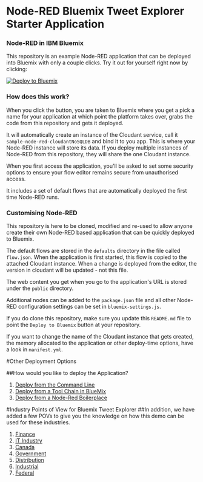 Node-RED Bluemix Tweet Explorer Starter Application
====================================

### Node-RED in IBM Bluemix

This repository is an example Node-RED application that can be deployed into
Bluemix with only a couple clicks. Try it out for yourself right now by clicking:

[![Deploy to Bluemix](https://bluemix.net/deploy/button.png)](https://bluemix.net/deploy?repository=https://github.com/ibmets/node-red-bluemix-starter.git)

### How does this work?

When you click the button, you are taken to Bluemix where you get a pick a name
for your application at which point the platform takes over, grabs the code from
this repository and gets it deployed.

It will automatically create an instance of the Cloudant service, call it
`sample-node-red-cloudantNoSQLDB` and bind it to you app. This is where your
Node-RED instance will store its data. If you deploy multiple instances of
Node-RED from this repository, they will share the one Cloudant instance.


When you first access the application, you'll be asked to set some security options
to ensure your flow editor remains secure from unauthorised access.

It includes a set of default flows that are automatically deployed the first time
Node-RED runs.

### Customising Node-RED

This repository is here to be cloned, modified and re-used to allow anyone create
their own Node-RED based application that can be quickly deployed to Bluemix.

The default flows are stored in the `defaults` directory in the file called `flow.json`.
When the application is first started, this flow is copied to the attached Cloudant
instance. When a change is deployed from the editor, the version in cloudant will
be updated - not this file.

The web content you get when you go to the application's URL is stored under the
`public` directory.

Additional nodes can be added to the `package.json` file and all other Node-RED
configuration settings can be set in `bluemix-settings.js`.

If you do clone this repository, make sure you update this `README.md` file to point
the `Deploy to Bluemix` button at your repository.

If you want to change the name of the Cloudant instance that gets created, the memory
allocated to the application or other deploy-time options, have a look in `manifest.yml`.



#Other Deployment Options

##How would you like to deploy the Application?

1. [Deploy from the Command Line](public/md/deploy-cli.md)
2. [Deploy from a Tool Chain in BlueMix](public/md/deploy-toolchain.md)
3. [Deploy from a Node-Red Boilerplace](public/md/deploy-bluemix.md)


#Industry Points of View for Bluemix Tweet Explorer
##In addition, we have added a few POVs to give you the knowledge on how this demo can be used for these industries.

1. [Finance](public/md/pov-finance.md)
2. [IT Industry](public/md/pov-it.md)
3. [Canada](public/md/pov-canada.md)
4. [Government](public/md/pov-gov.md)
5. [Distribution](public/md/pov-distrubution.md)
6. [Industrial](public/md/pov-industrial.md)
7. [Federal](public/md/pov-federal.md)

